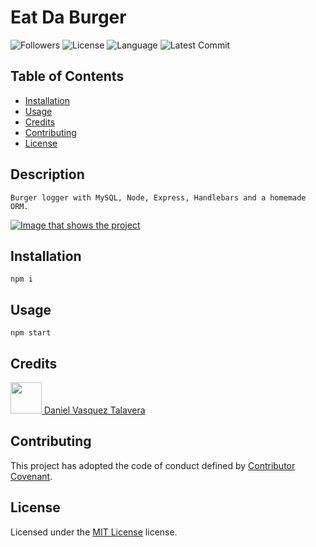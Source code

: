 # Eat Da Burger 
![Followers](https://img.shields.io/github/followers/DVasquez4155?style=social) ![License](https://img.shields.io/github/license/DVasquez4155/Eat-Da-Burger) ![Language](https://img.shields.io/github/languages/top/DVasquez4155/Eat-Da-Burger) ![Latest Commit](https://img.shields.io/github/last-commit/DVasquez4155/Eat-Da-Burger)
## Table of Contents
* [Installation](#Installation)
* [Usage](#Usage)
* [Credits](#Credits)
* [Contributing](#Contributing)
* [License](#License)
## Description
```
Burger logger with MySQL, Node, Express, Handlebars and a homemade ORM.
```

[![Image that shows the project](./assets/img/icon.gif)](https://DVasquez4155.github.io/Eat-Da-Burger)

## Installation
```npm i```
## Usage
```npm start```
## Credits
[<img src="https://avatars0.githubusercontent.com/u/22107830?v=4" width="50"/> Daniel Vasquez Talavera](https://github.com/DVasquez4155)
## Contributing
This project has adopted the code of conduct defined by [Contributor Covenant](https://www.contributor-covenant.org/version/2/0/code_of_conduct/).
## License
Licensed under the [MIT License](https://choosealicense.com/licenses/mit/) license.